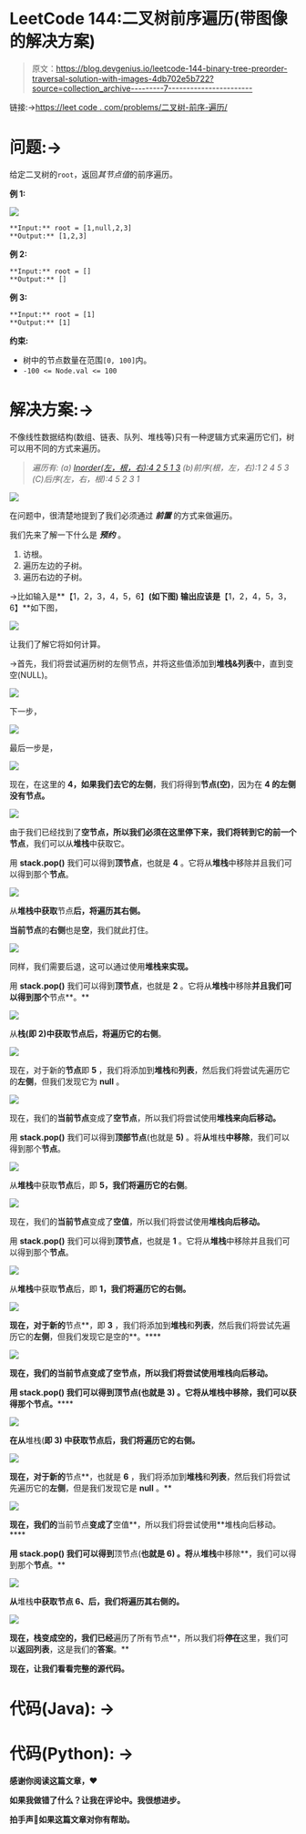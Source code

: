 # LeetCode 144:二叉树前序遍历(带图像的解决方案)

> 原文：<https://blog.devgenius.io/leetcode-144-binary-tree-preorder-traversal-solution-with-images-4db702e5b722?source=collection_archive---------7----------------------->

链接:→[https://leet code . com/problems/二叉树-前序-遍历/](https://leetcode.com/problems/binary-tree-preorder-traversal/)

# 问题:→

给定二叉树的`root`，返回*其节点值*的前序遍历。

**例 1:**

![](img/2b011bbcfbfad8c4a76503a93b782fc6.png)

```
**Input:** root = [1,null,2,3]
**Output:** [1,2,3]
```

**例 2:**

```
**Input:** root = []
**Output:** []
```

**例 3:**

```
**Input:** root = [1]
**Output:** [1]
```

**约束:**

*   树中的节点数量在范围`[0, 100]`内。
*   `-100 <= Node.val <= 100`

# 解决方案:→

不像线性数据结构(数组、链表、队列、堆栈等)只有一种逻辑方式来遍历它们，树可以用不同的方式来遍历。

> *遍历有:
> (a)* [*Inorder(左，根，右):4 2 5 1 3*](/leetcode-94-binary-tree-inorder-traversal-69ae4aa46547) *(b)前序(根，左，右):1 2 4 5 3
> (C)后序(左，右，根):4 5 2 3 1*

![](img/f47d37891d839876b5e9383501faf90c.png)

在问题中，很清楚地提到了我们必须通过 ***前置*** 的方式来做遍历。

我们先来了解一下什么是 ***预约*** 。

1.  访根。
2.  遍历左边的子树。
3.  遍历右边的子树。

→比如输入是**【1，2，3，4，5，6】**(如下图)
输出应该是**【1，2，4，5，3，6】**如下图，

![](img/936c3d128475f4e1ff1e0f3199a66a18.png)

让我们了解它将如何计算。

→首先，我们将尝试遍历树的左侧节点，并将这些值添加到**堆栈&列表**中，直到变空(NULL)。

![](img/ede0258c41671789f70af32ff577430f.png)

下一步，

![](img/00a1458edeb108468dbb3ff506e6fdae.png)

最后一步是，

![](img/1811a58f99cc2b56db69c4e749d78233.png)

现在，在这里的 **4，**如果我们去它的**左侧**，我们将得到**节点(空)**，因为在 **4 的左侧没有节点。**

![](img/048e315df071f85b0a63ce05fc54e725.png)

由于我们已经找到了**空节点，**所以我们必须在这里停下来，我们将转到它的**前一个节点**，我们可以从**堆栈**中获取它。

用 **stack.pop()** 我们可以得到**顶节点**，也就是 **4** 。它将从**堆栈**中移除并且我们可以得到那个**节点**。

![](img/68d48bc240676029e47162488211285a.png)

从**堆栈中获取**节点**后，**将遍历其右侧**。**

**当前节点**的**右侧**也是**空**，我们就此打住。

![](img/69fa3495aae2214849f196447f4fb742.png)

同样，我们需要后退，这可以通过使用**堆栈来实现。**

用 **stack.pop()** 我们可以得到**顶节点**，也就是 **2** 。它将从**堆栈**中移除**并且我们可以得到那个**节点**。**

![](img/1a398bf4e3087e0345e78dde53eaba21.png)

从**栈(**即 **2)中获取**节点**后，**将遍历它的**右侧**。

![](img/e4b9d76b2f14442a980b17689d1f1524.png)

现在，对于新的**节点**即 **5** ，我们将添加到**堆栈**和**列表**，然后我们将尝试先遍历它的**左侧**，但我们发现它为 **null** 。

![](img/c2bdef64675e989d3eb97bf0c0bb7b92.png)

现在，我们的**当前节点**变成了**空节点**，所以我们将尝试使用**堆栈来向后移动。**

用 **stack.pop()** 我们可以得到**顶部节点**(也就是 **5)** 。将**从**堆栈**中移除**，我们可以得到那个**节点**。

![](img/2c454f0a279ecbbd9d9540d7b0c77fb1.png)

从**堆栈**中获取**节点**后，即 **5，**我们将遍历它的**右侧**。

![](img/2058f7d58be7d7e7c9aee2e5f5c1e583.png)

现在，我们的**当前节点**变成了**空值**，所以我们将尝试使用**堆栈向后移动。**

用 **stack.pop()** 我们可以得到**顶节点**，也就是 **1** 。它将从**堆栈**中移除并且我们可以得到那个**节点**。

![](img/9238090e36e9670895944992bc0fff4e.png)

从**堆栈**中获取**节点**后，即 **1，**我们将遍历它的右侧**。**

**![](img/c7a0540cf80ee597346f35c1104381df.png)**

**现在，对于新的**节点**，即 **3** ，我们将添加到**堆栈**和**列表**，然后我们将尝试先遍历它的**左侧**，但我们发现它是空的**。****

****![](img/43f774c0bccebab3a5c8d0032b4a4099.png)****

****现在，我们的**当前节点**变成了**空节点**，所以我们将尝试使用**堆栈向后移动。******

****用 **stack.pop()** 我们可以得到**顶节点(**也就是 **3)** 。它将从**堆栈**中移除**，我们可以获得那个**节点**。******

**![](img/1c8d1b7557e809c847a69b94fc3ba6f4.png)**

**在从**堆栈(**即 **3)** 中获取节点后，我们将遍历它的右侧。**

**![](img/0844906933fd6a906aa64ede15ad32d3.png)**

**现在，对于新的**节点**，也就是 **6** ，我们将添加到**堆栈**和**列表**，然后我们将尝试先遍历它的**左侧**，但是我们发现它是 **null** 。**

**![](img/b1d2028a38ea1bb63742303f1c78161d.png)**

**现在，我们的**当前节点**变成了**空值**，所以我们将尝试使用**堆栈向后移动。****

**用 **stack.pop()** 我们可以得到**顶节点(**也就是 **6)** 。将**从**堆栈**中移除**，我们可以得到那个**节点**。**

**![](img/d0a9e9729b51925e87f3390e4fbe4573.png)**

**从**堆栈**中获取节点 **6、**后，我们将遍历其右侧**的**。**

**![](img/5c2c0ae0c6a6e37b7cc150573851cade.png)**

**现在，**栈变成空的**，我们已经**遍历了所有节点**，所以我们将**停在**这里，我们可以**返回列表**，这是我们的**答案**。**

**现在，让我们看看完整的源代码。**

# **代码(Java): →**

# **代码(Python): →**

**感谢你阅读这篇文章，❤**

**如果我做错了什么？让我在评论中。我很想进步。**

**拍手声👏如果这篇文章对你有帮助。**